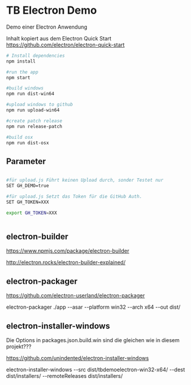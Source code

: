 # TB Electron Demo 

Demo einer Electron Anwendung

Inhalt kopiert aus dem Electron Quick Start <https://github.com/electron/electron-quick-start>

```bash
# Install dependencies
npm install 

#run the app
npm start

#build windows
npm run dist-win64

#upload windows to github
npm run upload-win64

#create patch release
npm run release-patch

#build osx
npm run dist-osx

```
## Parameter 

```bash

#für upload.js Führt keinen Upload durch, sonder Testet nur
SET GH_DEMO=true

#für upload.js Setzt das Token für die GitHub Auth.
SET GH_TOKEN=XXX

export GH_TOKEN=XXX



``` 

## electron-builder

https://www.npmjs.com/package/electron-builder

http://electron.rocks/electron-builder-explained/


## electron-packager

https://github.com/electron-userland/electron-packager

electron-packager ./app --asar --platform win32 --arch x64 --out dist/

## electron-installer-windows

Die Options in packages.json.build.win sind die gleichen wie in diesem projekt???

https://github.com/unindented/electron-installer-windows

electron-installer-windows --src dist/tbdemoelectron-win32-x64/ --dest dist/installers/ --remoteReleases dist/installers/ 
